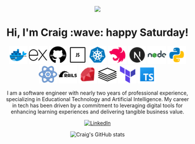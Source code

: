 <p align="center">
  <img align="center" src="https://github-readme-stats.vercel.app/api/top-langs/?username=craigdoescode">
</p>
<h1 align='center'>
    Hi, I'm Craig :wave: happy Saturday!
</h1>
<p align="center">
    <img src="images/docker.png" alt="Docker" width="50" height="50" />
    <img src="images/express.png" alt="Express" width="50" height="50" />
    <img src="images/github.png" alt="Github" width="50" height="50" />
    <img src="images/javascript.png" alt="Javascript" width="50" height="50" />
    <img src="images/kubernetes.png" alt="Kubernetes" width="50" height="50" />
    <img src="images/nestJS.png" alt="NestJS" width="50" height="50" />
    <img src="images/nextjs.png" alt="NextJS" width="50" height="50" />
    <img src="images/nodejs.png" alt="NodeJS" width="50" height="50" />
    <img src="images/python.png" alt="Python" width="50" height="50" />
    <img src="images/react.png" alt="React" width="50" height="50" />
    <img src="images/ruby-on-rails.png" alt="Ruby on Rails" width="50" height="50" />
    <img src="images/ruby.png" alt="Ruby" width="50" height="50" />
    <img src="images/tech-stack.png" alt="Tech Stack" width="50" height="50" />
    <img src="images/terraform.png" alt="Terraform" width="50" height="50" />
    <img src="images/typescript.png" alt="Typescript" width="50" height="50" />
</p>

<p align="center">
  I am a software engineer with nearly two years of professional experience, specializing in Educational Technology and Artificial Intelligence. My career in tech has been driven by a commitment to leveraging digital tools for enhancing learning experiences and delivering tangible business value.
</p>
<p align="center">
  <a href="https://www.linkedin.com/in/craig-norford-9a33838a/">
    <img alt="LinkedIn" src="https://img.shields.io/badge/linkedin-%230077B5.svg?style=for-the-badge&logo=linkedin&logoColor=white"/>
  </a>
</p>
<p align="center">
  <img src="https://github-readme-stats.vercel.app/api?username=craigdoescode" alt="Craig's GitHub stats">
</p>
